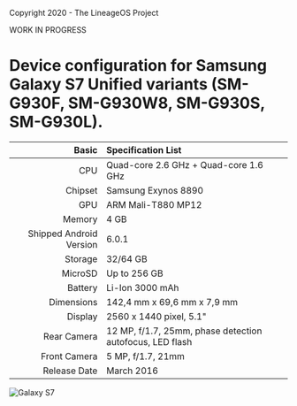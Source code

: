 Copyright 2020 - The LineageOS Project

WORK IN PROGRESS

Device configuration for Samsung Galaxy S7 Unified variants (SM-G930F, SM-G930W8, SM-G930S, SM-G930L).
========================================

Basic   | Specification List
-------:|:-------------------------
CPU     | Quad-core 2.6 GHz + Quad-core 1.6 GHz
Chipset | Samsung Exynos 8890
GPU     | ARM Mali-T880 MP12
Memory  | 4 GB
Shipped Android Version | 6.0.1
Storage | 32/64 GB
MicroSD | Up to 256 GB
Battery | Li-Ion 3000 mAh
Dimensions | 142,4 mm x 69,6 mm x 7,9 mm
Display | 2560 x 1440 pixel, 5.1"
Rear Camera  | 12 MP, f/1.7, 25mm, phase detection autofocus, LED flash
Front Camera | 5 MP, f/1.7, 21mm
Release Date | March 2016

![Galaxy S7](https://fdn2.gsmarena.com/vv/pics/samsung/samsung-galaxy-s7-3.jpg "Galaxy S7")

